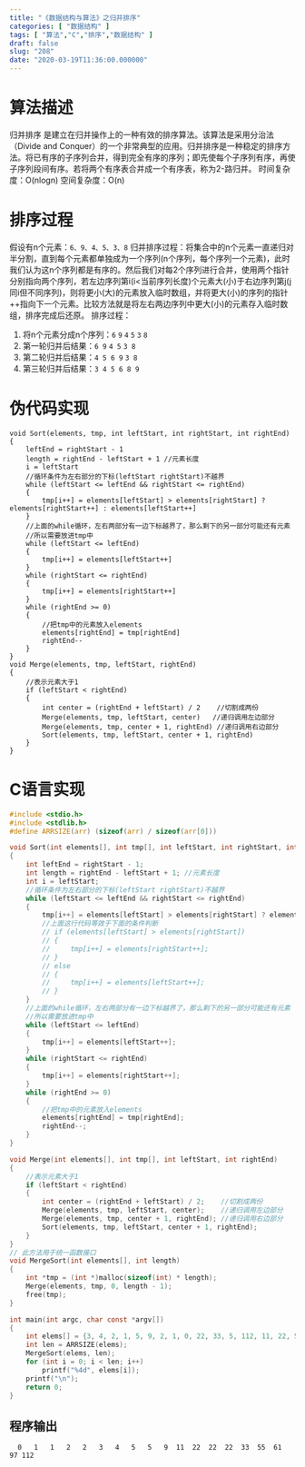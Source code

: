 ```yaml
---
title: "《数据结构与算法》之归并排序"
categories: [ "数据结构" ]
tags: [ "算法","C","排序","数据结构" ]
draft: false
slug: "208"
date: "2020-03-19T11:36:00.000000"
---
```


# 算法描述
归并排序 是建立在归并操作上的一种有效的排序算法。该算法是采用分治法（Divide and Conquer）的一个非常典型的应用。归并排序是一种稳定的排序方法。将已有序的子序列合并，得到完全有序的序列；即先使每个子序列有序，再使子序列段间有序。若将两个有序表合并成一个有序表，称为2-路归并。
时间复杂度：O(nlogn)
空间复杂度：O(n)


# 排序过程
假设有n个元素：`6、9、4、5、3、8`
归并排序过程：将集合中的n个元素一直递归对半分割，直到每个元素都单独成为一个序列(n个序列，每个序列一个元素)，此时我们认为这n个序列都是有序的。然后我们对每2个序列进行合并，使用两个指针分别指向两个序列，若左边序列第i(i<当前序列长度)个元素大(小)于右边序列第j(j同i但不同序列)，则将更小(大)的元素放入临时数组，并将更大(小)的序列的指针++指向下一个元素。比较方法就是将左右两边序列中更大(小)的元素存入临时数组，排序完成后还原。
排序过程：
1. 将n个元素分成n个序列：`6` `9` `4` `5` `3` `8`
2. 第一轮归并后结果：`6 9` `4 5` `3 8`
3. 第二轮归并后结果：`4 5 6 9` `3 8`
4. 第三轮归并后结果：`3 4 5 6 8 9`

# 伪代码实现
```
void Sort(elements, tmp, int leftStart, int rightStart, int rightEnd)
{
    leftEnd = rightStart - 1
    length = rightEnd - leftStart + 1 //元素长度
    i = leftStart
    //循环条件为左右部分的下标(leftStart rightStart)不越界
    while (leftStart <= leftEnd && rightStart <= rightEnd)
    {
        tmp[i++] = elements[leftStart] > elements[rightStart] ? elements[rightStart++] : elements[leftStart++]
    }
    //上面的while循环，左右两部分有一边下标越界了，那么剩下的另一部分可能还有元素
    //所以需要放进tmp中
    while (leftStart <= leftEnd)
    {
        tmp[i++] = elements[leftStart++]
    }
    while (rightStart <= rightEnd)
    {
        tmp[i++] = elements[rightStart++]
    }
    while (rightEnd >= 0)
    {
        //把tmp中的元素放入elements
        elements[rightEnd] = tmp[rightEnd]
        rightEnd--
    }
}
void Merge(elements, tmp, leftStart, rightEnd)
{
    //表示元素大于1
    if (leftStart < rightEnd)
    {
        int center = (rightEnd + leftStart) / 2    //切割成两份
        Merge(elements, tmp, leftStart, center)   //递归调用左边部分
        Merge(elements, tmp, center + 1, rightEnd) //递归调用右边部分
        Sort(elements, tmp, leftStart, center + 1, rightEnd)
    }
}
```

# C语言实现
```C
#include <stdio.h>
#include <stdlib.h>
#define ARRSIZE(arr) (sizeof(arr) / sizeof(arr[0]))

void Sort(int elements[], int tmp[], int leftStart, int rightStart, int rightEnd)
{
    int leftEnd = rightStart - 1;
    int length = rightEnd - leftStart + 1; //元素长度
    int i = leftStart;
    //循环条件为左右部分的下标(leftStart rightStart)不越界
    while (leftStart <= leftEnd && rightStart <= rightEnd)
    {
        tmp[i++] = elements[leftStart] > elements[rightStart] ? elements[rightStart++] : elements[leftStart++];
        //上面这行代码等效于下面的条件判断
        // if (elements[leftStart] > elements[rightStart])
        // {
        //     tmp[i++] = elements[rightStart++];
        // }
        // else
        // {
        //     tmp[i++] = elements[leftStart++];
        // }
    }
    //上面的while循环，左右两部分有一边下标越界了，那么剩下的另一部分可能还有元素
    //所以需要放进tmp中
    while (leftStart <= leftEnd)
    {
        tmp[i++] = elements[leftStart++];
    }
    while (rightStart <= rightEnd)
    {
        tmp[i++] = elements[rightStart++];
    }
    while (rightEnd >= 0)
    {
        //把tmp中的元素放入elements
        elements[rightEnd] = tmp[rightEnd];
        rightEnd--;
    }
}

void Merge(int elements[], int tmp[], int leftStart, int rightEnd)
{
    //表示元素大于1
    if (leftStart < rightEnd)
    {
        int center = (rightEnd + leftStart) / 2;    //切割成两份
        Merge(elements, tmp, leftStart, center);    //递归调用左边部分
        Merge(elements, tmp, center + 1, rightEnd); //递归调用右边部分
        Sort(elements, tmp, leftStart, center + 1, rightEnd);
    }
}
// 此方法用于统一函数接口
void MergeSort(int elements[], int length)
{
    int *tmp = (int *)malloc(sizeof(int) * length);
    Merge(elements, tmp, 0, length - 1);
    free(tmp);
}

int main(int argc, char const *argv[])
{
    int elems[] = {3, 4, 2, 1, 5, 9, 2, 1, 0, 22, 33, 5, 112, 11, 22, 55, 22, 61, 97};
    int len = ARRSIZE(elems);
    MergeSort(elems, len);
    for (int i = 0; i < len; i++)
        printf("%4d", elems[i]);
    printf("\n");
    return 0;
}


```

## 程序输出
```
  0   1   1   2   2   3   4   5   5   9  11  22  22  22  33  55  61  97 112
```


